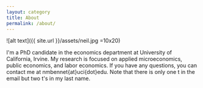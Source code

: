 ```yaml
---
layout: category
title: About
permalink: /about/
---
```


![alt text]({{ site.url }}/assets/neil.jpg =10x20)

I'm a PhD candidate in the economics department at University of California, Irvine. My research is focused on applied microeconomics, public economics, and labor economics. If you have any questions, you can contact me at nmbennet{at}uci{dot}edu. Note that there is only one t in the email but two t's in my last name.
